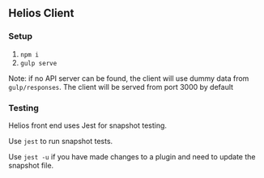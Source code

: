 ## Helios Client

### Setup

1. `npm i`
2. `gulp serve`

Note: if no API server can be found, the client will use dummy data from `gulp/responses`.
The client will be served from port 3000 by default

### Testing

Helios front end uses Jest for snapshot testing.

Use `jest` to run snapshot tests.

Use `jest -u` if you have made changes to a plugin and
need to update the snapshot file.
